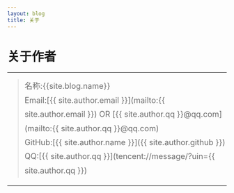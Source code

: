 ```yaml
---
layout: blog
title: 关于
---
```


<style>
p {
    color: #6D6D6D;
    font-size: 18px;
    line-height: 1.5;
    letter-spacing: 2px;
    margin-top: -10px;
}
hr {
	margin-top: 0;
	margin-bottom: 25px;
}
blockquote p {
    line-height: 1.8;
    letter-spacing: 0px;
}
</style>


# 关于作者

<hr class="line"/>



> 名称:{{site.blog.name}}  
> Email:[{{ site.author.email }}](mailto:{{ site.author.email }}) OR [{{ site.author.qq }}@qq.com](mailto:{{ site.author.qq }}@qq.com)   
> GitHub:[{{ site.author.name }}]({{ site.author.github }})  
> QQ:[{{ site.author.qq }}](tencent://message/?uin={{ site.author.qq }})  

<hr class="line"/>
